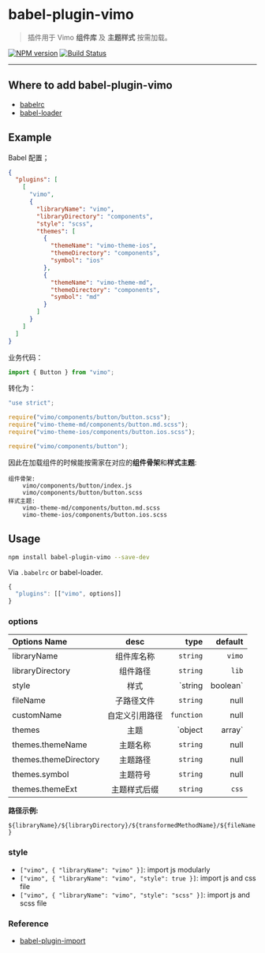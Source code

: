 # babel-plugin-vimo

> 插件用于 Vimo **组件库** 及 **主题样式** 按需加载。

[![NPM version](https://img.shields.io/npm/v/babel-plugin-vimo.svg?style=flat)](https://npmjs.org/package/babel-plugin-vimo)
[![Build Status](https://img.shields.io/travis/ant-design/babel-plugin-vimo.svg?style=flat)](https://travis-ci.org/ant-design/babel-plugin-vimo)

---

## Where to add babel-plugin-vimo

* [babelrc](https://babeljs.io/docs/usage/babelrc/)
* [babel-loader](https://github.com/babel/babel-loader)

## Example

Babel 配置；

```json
{
  "plugins": [
    [
      "vimo",
      {
        "libraryName": "vimo",
        "libraryDirectory": "components",
        "style": "scss",
        "themes": [
          {
            "themeName": "vimo-theme-ios",
            "themeDirectory": "components",
            "symbol": "ios"
          },
          {
            "themeName": "vimo-theme-md",
            "themeDirectory": "components",
            "symbol": "md"
          }
        ]
      }
    ]
  ]
}
```

业务代码：

```js
import { Button } from "vimo";
```

转化为：

```js
"use strict";

require("vimo/components/button/button.scss");
require("vimo-theme-md/components/button.md.scss");
require("vimo-theme-ios/components/button.ios.scss");

require("vimo/components/button");
```

因此在加载组件的时候能按需家在对应的**组件骨架**和**样式主题**:

```
组件骨架:
    vimo/components/button/index.js
    vimo/components/button/button.scss
样式主题:
    vimo-theme-md/components/button.md.scss
    vimo-theme-ios/components/button.ios.scss
```

## Usage

```bash
npm install babel-plugin-vimo --save-dev
```

Via `.babelrc` or babel-loader.

```js
{
  "plugins": [["vimo", options]]
}
```

### options

| Options Name                 |        desc        |             type | default |
| :--------------------------- | :----------------: | ---------------: | ------: |
| libraryName                  |     组件库名称     |         `string` |  `vimo` |
| libraryDirectory             |      组件路径      |         `string` |   `lib` |
| style                        |        样式        | `string|boolean` | `false` |
| fileName                     |     子路径文件     |         `string` |    null |
| customName                   |   自定义引用路径   |       `function` |    null |
| themes                       |        主题        |   `object|array` |    null |
| themes.themeName             |      主题名称      |         `string` |    null |
| themes.themeDirectory        |      主题路径      |         `string` |    null |
| themes.symbol                |      主题符号      |         `string` |    null |
| themes.themeExt              |    主题样式后缀    |         `string` |   `css` |

**路径示例:**

`${libraryName}/${libraryDirectory}/${transformedMethodName}/${fileName}`

### style

* `["vimo", { "libraryName": "vimo" }]`: import js modularly
* `["vimo", { "libraryName": "vimo", "style": true }]`: import js and css file
* `["vimo", { "libraryName": "vimo", "style": "scss" }]`: import js and scss file


### Reference

- [babel-plugin-import](https://github.com/ant-design/babel-plugin-import/)
